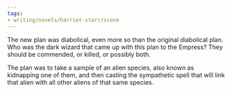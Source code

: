 ```yaml
---
tags:
- writing/novels/harriet-starr/scene
---
```


The new plan was diabolical, even more so than the original diabolical
plan. Who was the dark wizard that came up with this plan to the
Empress? They should be commended, or killed, or possibly both.

The plan was to take a sample of an alien species, also known as
kidnapping one of them, and then casting the sympathetic spell that will
link that alien with all other aliens of that same species.
